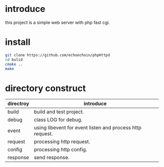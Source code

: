 # introduce
this project is a simple web server with php fast cgi.

# install
```bash
git clone https://github.com/echoechoin/phpHttpd
cd bulid
cmake ..
make
```

# directory construct
directroy | introduce
-| -
build | build and test project.
debug | class LOG for debug.
event | using libevent for event listen and process http request.
request | processing http request.
config | processing http config.
response | send response.